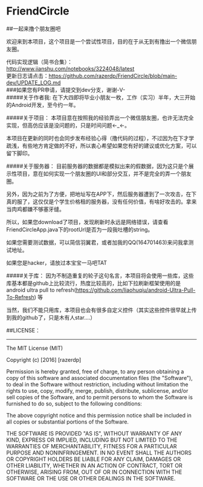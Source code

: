 # FriendCircle
##一起来撸个朋友圈吧

欢迎来到本项目，这个项目是一个尝试性项目，目的在于从无到有撸出一个微信朋友圈。</br>

代码实现逻辑（简书合集）：http://www.jianshu.com/notebooks/3224048/latest </br>
更新日志请点击：https://github.com/razerdp/FriendCircle/blob/main-dev/UPDATE_LOG.md
</br>
###如果您有PR申请，请提交到dev分支，谢谢-V-
</br>
#####关于作者我:
在下大四即将毕业小朋友一枚，工作（实习）半年，大三开始的Android开发，至今约一年。

#####关于项目：
本项目意在按照我的经验弄出一个微信朋友圈，也许无法完全实现，但高仿应该是没问题的，只是时间问题←_←。

本项目在更新的同时也会同步发布经验心得（撸代码的过程），不过因为在下才学疏浅，有些地方肯定做的不好，所以衷心希望如果您有好的建议或优化方案，可以留下脚印。

#####关于服务器：
目前服务器的数据都是模拟出来的假数据，因为这只是个展示性项目，意在如何实现一个朋友圈的UI和部分交互，并不是完全的弄一个朋友圈。

另外，因为之前为了方便，把地址写在APP下，然后服务器遭到了一次攻击，在下真的服了，这仅仅是个学生价格租的服务器，没有任何价值，有啥好攻击的。拿来当肉鸡都嫌不够塞牙缝。

所以，如果您download了项目，发现刷新时永远是网络错误，请查看FriendCircleApp.java下的rootUrl是否为一段我吐槽的string。

如果您需要测试数据，可以简信羽翼君，或者加我的QQ(164701463)来问我拿测试地址。

如果您是hacker，请放过本宝宝一马吧TAT

#####关于库：
因为不制造重复的轮子这句名言，本项目将会使用一些库，这些库基本都是github上比较流行，热度比较高的，比如下拉刷新框架使用的是android ultra pull to refresh(https://github.com/liaohuqiu/android-Ultra-Pull-To-Refresh) 等

当然，我们不能只用库，本项目也会有很多自定义控件（其实这些控件很早就上传到我的github了，只是木有人star....）

##LICENSE：
***
The MIT License (MIT)

Copyright (c) [2016] [razerdp]

Permission is hereby granted, free of charge, to any person obtaining a copy of this software and associated documentation files (the "Software"), to deal in the Software without restriction, including without limitation the rights to use, copy, modify, merge, publish, distribute, sublicense, and/or sell copies of the Software, and to permit persons to whom the Software is furnished to do so, subject to the following conditions:

The above copyright notice and this permission notice shall be included in all copies or substantial portions of the Software.

THE SOFTWARE IS PROVIDED "AS IS", WITHOUT WARRANTY OF ANY KIND, EXPRESS OR IMPLIED, INCLUDING BUT NOT LIMITED TO THE WARRANTIES OF MERCHANTABILITY, FITNESS FOR A PARTICULAR PURPOSE AND NONINFRINGEMENT. IN NO EVENT SHALL THE AUTHORS OR COPYRIGHT HOLDERS BE LIABLE FOR ANY CLAIM, DAMAGES OR OTHER LIABILITY, WHETHER IN AN ACTION OF CONTRACT, TORT OR OTHERWISE, ARISING FROM, OUT OF OR IN CONNECTION WITH THE SOFTWARE OR THE USE OR OTHER DEALINGS IN THE SOFTWARE.
